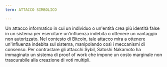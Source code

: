 ```yaml
---
term: ATTACCO SIMBOLICO

---
```

Un attacco informatico in cui un individuo o un'entità crea più identità false in un sistema per esercitare un'influenza indebita o ottenere un vantaggio non autorizzato. Nel contesto di Bitcoin, tale attacco mira a ottenere un'influenza indebita sul sistema, manipolando così i meccanismi di consenso. Per contrastare gli attacchi Sybil, Satoshi Nakamoto ha immaginato un sistema di proof of work che impone un costo marginale non trascurabile alla creazione di voti multipli.